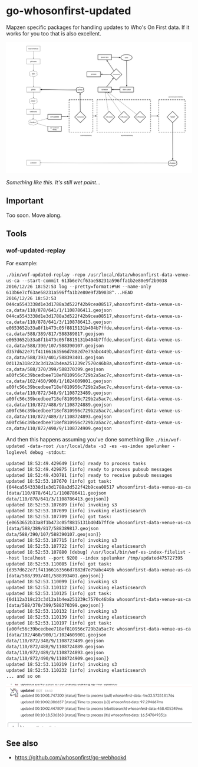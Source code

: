 # go-whosonfirst-updated

Mapzen specific packages for handling updates to Who's On First data. If it works for you too that is also excellent.

![](images/wof-updated-2-arch.png)

_Something like this. It's still wet paint..._

## Important

Too soon. Move along.

## Tools

### wof-updated-replay

For example:

```
./bin/wof-updated-replay -repo /usr/local/data/whosonfirst-data-venue-us-ca --start-commit 613b6e7cf63ae58231a596ffa1b2e80e9f2b9038
2016/12/26 18:52:53 log --pretty=format:#%H --name-only 613b6e7cf63ae58231a596ffa1b2e80e9f2b9038^...HEAD
2016/12/26 18:52:53 044ca5543338d1e3d1788a3d522f42b9cea08517,whosonfirst-data-venue-us-ca,data/110/878/641/1/1108786411.geojson
044ca5543338d1e3d1788a3d522f42b9cea08517,whosonfirst-data-venue-us-ca,data/110/878/641/3/1108786413.geojson
e0653652b33a8f1b473c05f8815131b404b7ffde,whosonfirst-data-venue-us-ca,data/588/389/817/588389817.geojson
e0653652b33a8f1b473c05f8815131b404b7ffde,whosonfirst-data-venue-us-ca,data/588/390/107/588390107.geojson
d357d622e71f41166163566d7882d7e79abc449b,whosonfirst-data-venue-us-ca,data/588/393/401/588393401.geojson
0d112a318c23c3d12a1b4ea251239c7570c46b8a,whosonfirst-data-venue-us-ca,data/588/370/399/588370399.geojson
a00fc56c39bcedbee718ef810956c729b2a5ac7c,whosonfirst-data-venue-us-ca,data/102/460/900/1/1024609001.geojson
a00fc56c39bcedbee718ef810956c729b2a5ac7c,whosonfirst-data-venue-us-ca,data/110/872/348/9/1108723489.geojson
a00fc56c39bcedbee718ef810956c729b2a5ac7c,whosonfirst-data-venue-us-ca,data/110/872/488/9/1108724889.geojson
a00fc56c39bcedbee718ef810956c729b2a5ac7c,whosonfirst-data-venue-us-ca,data/110/872/489/3/1108724893.geojson
a00fc56c39bcedbee718ef810956c729b2a5ac7c,whosonfirst-data-venue-us-ca,data/110/872/490/9/1108724909.geojson
```

And then this happens assuming you've done something like `./bin/wof-updated -data-root /usr/local/data -s3 -es -es-index spelunker -loglevel debug -stdout`:

```
updated 18:52:49.429649 [info] ready to process tasks
updated 18:52:49.429875 [info] ready to process pubsub messages
updated 18:52:49.430781 [info] ready to receive pubsub messages
updated 18:52:53.107670 [info] got task: {044ca5543338d1e3d1788a3d522f42b9cea08517 whosonfirst-data-venue-us-ca [data/110/878/641/1/1108786411.geojson data/110/878/641/3/1108786413.geojson]}
updated 18:52:53.107689 [info] invoking s3
updated 18:52:53.107699 [info] invoking elasticsearch
updated 18:52:53.107709 [info] got task: {e0653652b33a8f1b473c05f8815131b404b7ffde whosonfirst-data-venue-us-ca [data/588/389/817/588389817.geojson data/588/390/107/588390107.geojson]}
updated 18:52:53.107715 [info] invoking s3
updated 18:52:53.107722 [info] invoking elasticsearch
updated 18:52:53.107880 [debug] /usr/local/bin/wof-es-index-filelist --host localhost --port 9200 --index spelunker /tmp/updated475727395
updated 18:52:53.110085 [info] got task: {d357d622e71f41166163566d7882d7e79abc449b whosonfirst-data-venue-us-ca [data/588/393/401/588393401.geojson]}
updated 18:52:53.110099 [info] invoking s3
updated 18:52:53.110112 [info] invoking elasticsearch
updated 18:52:53.110125 [info] got task: {0d112a318c23c3d12a1b4ea251239c7570c46b8a whosonfirst-data-venue-us-ca [data/588/370/399/588370399.geojson]}
updated 18:52:53.110132 [info] invoking s3
updated 18:52:53.110139 [info] invoking elasticsearch
updated 18:52:53.110197 [info] got task: {a00fc56c39bcedbee718ef810956c729b2a5ac7c whosonfirst-data-venue-us-ca [data/102/460/900/1/1024609001.geojson data/110/872/348/9/1108723489.geojson data/110/872/488/9/1108724889.geojson data/110/872/489/3/1108724893.geojson data/110/872/490/9/1108724909.geojson]}
updated 18:52:53.110219 [info] invoking s3
updated 18:52:53.110232 [info] invoking elasticsearch
... and so on
```

![](images/wof-updated-slack.png)

## See also

* https://github.com/whosonfirst/go-webhookd
